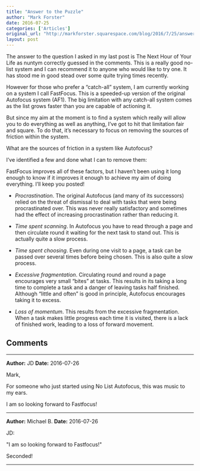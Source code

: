 ```yaml
---
title: "Answer to the Puzzle"
author: "Mark Forster"
date: 2016-07-25
categories: ['Articles']
original_url: "http://markforster.squarespace.com/blog/2016/7/25/answer-to-the-puzzle.html"
layout: post
---
```


The answer to the question I asked in my last post is The Next Hour of Your Life as nuntym correctly guessed in the comments. This is a really good no-list system and I can recommend it to anyone who would like to try one. It has stood me in good stead over some quite trying times recently.

However for those who prefer a “catch-all” system, I am currently working on a system I call FastFocus. This is a speeded-up version of the original Autofocus system (AF1). The big limitation with any catch-all system comes as the list grows faster than you are capable of actioning it.

But since my aim at the moment is to find a system which really will allow you to do everything as well as anything, I’ve got to hit that limitation fair and square. To do that, it’s necessary to focus on removing the sources of friction within the system.

What are the sources of friction in a system like Autofocus?

I’ve identified a few and done what I can to remove them:

FastFocus improves all of these factors, but I haven’t been using it long enough to know if it improves it enough to achieve my aim of doing everything. I’ll keep you posted!

- *Procrastination*. The original Autofocus (and many of its successors) relied on the threat of dismissal to deal with tasks that were being procrastinated over. This was never really satisfactory and sometimes had the effect of increasing procrastination rather than reducing it.

- *Time spent scanning*. In Autofocus you have to read through a page and then circulate round it waiting for the next task to stand out. This is actually quite a slow process.

- *Time spent choosing*. Even during one visit to a page, a task can be passed over several times before being chosen. This is also quite a slow process.

- *Excessive fragmentation*. Circulating round and round a page encourages very small “bites” at tasks. This results in its taking a long time to complete a task and a danger of leaving tasks half finished. Although “little and often” is good in principle, Autofocus encourages taking it to excess.

- *Loss of momentum*. This results from the excessive fragmentation. When a task makes little progress each time it is visited, there is a lack of finished work, leading to a loss of forward movement.


## Comments

---

**Author:** JD
**Date:** 2016-07-26

Mark,  
  
For someone who just started using No List Autofocus, this was music to my ears.  
  
I am so looking forward to Fastfocus!

---

**Author:** Michael B.
**Date:** 2016-07-26

JD:  
  
"I am so looking forward to Fastfocus!"  
  
Seconded!

---
